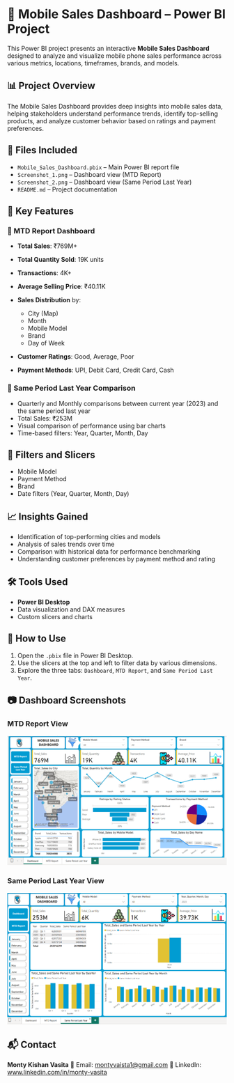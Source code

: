 # 📱 Mobile Sales Dashboard – Power BI Project

This Power BI project presents an interactive **Mobile Sales Dashboard** designed to analyze and visualize mobile phone sales performance across various metrics, locations, timeframes, brands, and models.

## 📊 Project Overview

The Mobile Sales Dashboard provides deep insights into mobile sales data, helping stakeholders understand performance trends, identify top-selling products, and analyze customer behavior based on ratings and payment preferences.

## 📁 Files Included

* `Mobile_Sales_Dashboard.pbix` – Main Power BI report file
* `Screenshot_1.png` – Dashboard view (MTD Report)
* `Screenshot_2.png` – Dashboard view (Same Period Last Year)
* `README.md` – Project documentation

## 📌 Key Features

### 🔹 MTD Report Dashboard

* **Total Sales**: ₹769M+
* **Total Quantity Sold**: 19K units
* **Transactions**: 4K+
* **Average Selling Price**: ₹40.11K
* **Sales Distribution** by:

  * City (Map)
  * Month
  * Mobile Model
  * Brand
  * Day of Week
* **Customer Ratings**: Good, Average, Poor
* **Payment Methods**: UPI, Debit Card, Credit Card, Cash

### 🔹 Same Period Last Year Comparison

* Quarterly and Monthly comparisons between current year (2023) and the same period last year
* Total Sales: ₹253M
* Visual comparison of performance using bar charts
* Time-based filters: Year, Quarter, Month, Day

## 🧩 Filters and Slicers

* Mobile Model
* Payment Method
* Brand
* Date filters (Year, Quarter, Month, Day)

## 📈 Insights Gained

* Identification of top-performing cities and models
* Analysis of sales trends over time
* Comparison with historical data for performance benchmarking
* Understanding customer preferences by payment method and rating

## 🛠️ Tools Used

* **Power BI Desktop**
* Data visualization and DAX measures
* Custom slicers and charts

## 📌 How to Use

1. Open the `.pbix` file in Power BI Desktop.
2. Use the slicers at the top and left to filter data by various dimensions.
3. Explore the three tabs: `Dashboard`, `MTD Report`, and `Same Period Last Year`.

## 📷 Dashboard Screenshots

### MTD Report View

![MTD Report](./Screenshot%202025-02-10%20152214.png)

### Same Period Last Year View

![Same Period Last Year](./Screenshot%202025-02-10%20152258.png)

## 📬 Contact

**Monty Kishan Vasita**
📧 Email: montyvaista1@gmail.com
🔗 LinkedIn: www.linkedin.com/in/monty-vasita

